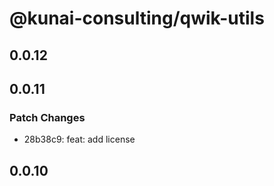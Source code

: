 # @kunai-consulting/qwik-utils

## 0.0.12

## 0.0.11

### Patch Changes

- 28b38c9: feat: add license

## 0.0.10
